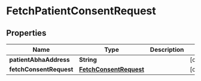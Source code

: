 

# FetchPatientConsentRequest


## Properties

| Name | Type | Description | Notes |
|------------ | ------------- | ------------- | -------------|
|**patientAbhaAddress** | **String** |  |  [optional] |
|**fetchConsentRequest** | [**FetchConsentRequest**](FetchConsentRequest.md) |  |  [optional] |



